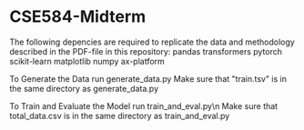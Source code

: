 # CSE584-Midterm
The following depencies are required to replicate the data and methodology described in the PDF-file in this repository:
  pandas
  transformers
  pytorch
  scikit-learn
  matplotlib
  numpy
  ax-platform

To Generate the Data run generate_data.py
  Make sure that "train.tsv" is in the same directory as generate_data.py
  
To Train and Evaluate the Model run train_and_eval.py\n
  Make sure that total_data.csv is in the same directory as train_and_eval.py
